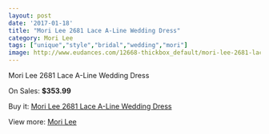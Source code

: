 ```yaml
---
layout: post
date: '2017-01-18'
title: "Mori Lee 2681 Lace A-Line Wedding Dress"
category: Mori Lee
tags: ["unique","style","bridal","wedding","mori"]
image: http://www.eudances.com/12668-thickbox_default/mori-lee-2681-lace-a-line-wedding-dress.jpg
---
```

Mori Lee 2681 Lace A-Line Wedding Dress

On Sales: **$353.99**
<a href="https://www.eudances.com/en/mori-lee/3893-mori-lee-2681-lace-a-line-wedding-dress.html"><amp-img layout="responsive" width="600" height="600" src="//www.eudances.com/12668-thickbox_default/mori-lee-2681-lace-a-line-wedding-dress.jpg" alt="Mori Lee 2681 Lace A-Line Wedding Dress 0" /></a>
<a href="https://www.eudances.com/en/mori-lee/3893-mori-lee-2681-lace-a-line-wedding-dress.html"><amp-img layout="responsive" width="600" height="600" src="//www.eudances.com/12673-thickbox_default/mori-lee-2681-lace-a-line-wedding-dress.jpg" alt="Mori Lee 2681 Lace A-Line Wedding Dress 1" /></a>
<a href="https://www.eudances.com/en/mori-lee/3893-mori-lee-2681-lace-a-line-wedding-dress.html"><amp-img layout="responsive" width="600" height="600" src="//www.eudances.com/12672-thickbox_default/mori-lee-2681-lace-a-line-wedding-dress.jpg" alt="Mori Lee 2681 Lace A-Line Wedding Dress 2" /></a>
<a href="https://www.eudances.com/en/mori-lee/3893-mori-lee-2681-lace-a-line-wedding-dress.html"><amp-img layout="responsive" width="600" height="600" src="//www.eudances.com/12671-thickbox_default/mori-lee-2681-lace-a-line-wedding-dress.jpg" alt="Mori Lee 2681 Lace A-Line Wedding Dress 3" /></a>
<a href="https://www.eudances.com/en/mori-lee/3893-mori-lee-2681-lace-a-line-wedding-dress.html"><amp-img layout="responsive" width="600" height="600" src="//www.eudances.com/12670-thickbox_default/mori-lee-2681-lace-a-line-wedding-dress.jpg" alt="Mori Lee 2681 Lace A-Line Wedding Dress 4" /></a>
<a href="https://www.eudances.com/en/mori-lee/3893-mori-lee-2681-lace-a-line-wedding-dress.html"><amp-img layout="responsive" width="600" height="600" src="//www.eudances.com/12669-thickbox_default/mori-lee-2681-lace-a-line-wedding-dress.jpg" alt="Mori Lee 2681 Lace A-Line Wedding Dress 5" /></a>

Buy it: [Mori Lee 2681 Lace A-Line Wedding Dress](https://www.eudances.com/en/mori-lee/3893-mori-lee-2681-lace-a-line-wedding-dress.html "Mori Lee 2681 Lace A-Line Wedding Dress")

View more: [Mori Lee](https://www.eudances.com/en/9-mori-lee "Mori Lee")